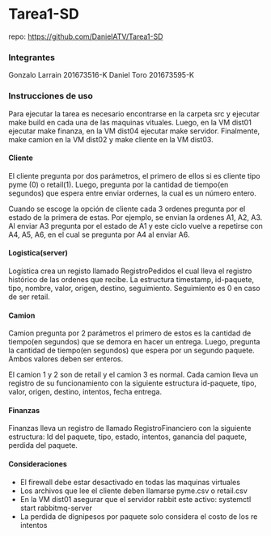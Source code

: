 # Tarea1-SD

repo: https://github.com/DanielATV/Tarea1-SD

### Integrantes

Gonzalo Larrain 201673516-K
Daniel Toro 201673595-K

### Instrucciones de uso

Para ejecutar la tarea es necesario encontrarse en la carpeta src y ejecutar make build en cada una de 
las maquinas vituales. Luego, en la VM dist01 ejecutar make finanza, en la VM dist04 ejecutar make servidor. Finalmente, make camion en la VM dist02 y make cliente en la VM dist03.

#### Cliente

El cliente pregunta por dos parámetros, el primero de ellos si es cliente tipo pyme (0) o retail(1).
Luego, pregunta por la cantidad de tiempo(en segundos) que espera entre enviar ordernes, la cual es un número entero.

Cuando se escoge la opción de cliente cada 3 ordenes pregunta por el estado de la primera de estas. Por ejemplo, se envian la ordenes A1, A2, A3. Al enviar A3 pregunta por el estado de A1 y este ciclo vuelve a repetirse con A4, A5, A6, en el cual se pregunta por A4 al enviar A6.

#### Logistica(server)

Logística  crea un registo llamado RegistroPedidos el cual lleva el registro histórico de las ordenes que recibe. La estructura timestamp, id-paquete, tipo, nombre, valor, origen, destino, seguimiento. Seguimiento es 0 en caso de ser retail.

#### Camion

Camion pregunta por 2 parámetros el primero de estos es la cantidad de tiempo(en segundos) que se demora en hacer un entrega. Luego, pregunta la cantidad de tiempo(en segundos) que espera por un segundo paquete. Ambos valores deben ser enteros.

El camion 1 y 2 son de retail y el camion 3 es normal. Cada camion lleva un registro de su funcionamiento con la siguiente estructura id-paquete, tipo, valor, origen, destino, intentos, fecha entrega.

#### Finanzas

Finanzas lleva un registro de llamado RegistroFinanciero con la siguiente estructura: Id del paquete, tipo, estado, intentos, ganancia del paquete, perdida del paquete.


#### Consideraciones
- El firewall debe estar desactivado en todas las maquinas virtuales
- Los archivos que lee el cliente deben llamarse pyme.csv o retail.csv
- En la VM dist01 asegurar que el servidor rabbit este activo: systemctl start rabbitmq-server
- La perdida de dignipesos por paquete solo considera el costo de los re intentos




